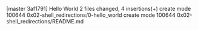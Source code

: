 [master 3af1791] Hello World
 2 files changed, 4 insertions(+)
 create mode 100644 0x02-shell_redirections/0-hello_world
 create mode 100644 0x02-shell_redirections/README.md
